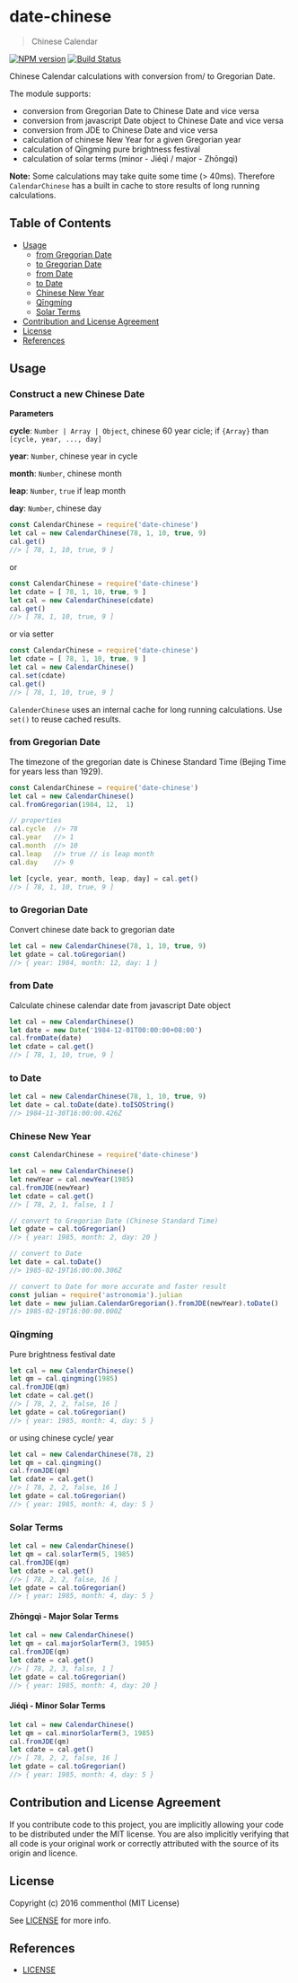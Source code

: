 # date-chinese

> Chinese Calendar

[![NPM version](https://badge.fury.io/js/date-chinese.svg)](https://www.npmjs.com/package/date-chinese/)
[![Build Status](https://secure.travis-ci.org/commenthol/date-chinese.svg?branch=master)](https://travis-ci.org/commenthol/date-chinese)

Chinese Calendar calculations with conversion from/ to Gregorian Date.

The module supports:

- conversion from Gregorian Date to Chinese Date and vice versa
- conversion from javascript Date object to Chinese Date and vice versa
- conversion from JDE to Chinese Date and vice versa
- calculation of chinese New Year for a given Gregorian year
- calculation of Qı̄ngmíng pure brightness festival
- calculation of solar terms (minor - Jiéqì / major - Zhōngqì)

**Note:** Some calculations may take quite some time (> 40ms). Therefore 
`CalendarChinese` has a built in cache to store results of long running 
calculations.


## Table of Contents

<!-- !toc (minlevel=2 omit="Table of Contents") -->

* [Usage](#usage)
  * [from Gregorian Date](#from-gregorian-date)
  * [to Gregorian Date](#to-gregorian-date)
  * [from Date](#from-date)
  * [to Date](#to-date)
  * [Chinese New Year](#chinese-new-year)
  * [Qı̄ngmíng](#qı̄ngmíng)
  * [Solar Terms](#solar-terms)
* [Contribution and License Agreement](#contribution-and-license-agreement)
* [License](#license)
* [References](#references)

<!-- toc! -->

## Usage

### Construct a new Chinese Date

**Parameters**

**cycle**: `Number | Array | Object`, chinese 60 year cicle; if `{Array}` than `[cycle, year, ..., day]`

**year**: `Number`, chinese year in cycle

**month**: `Number`, chinese month

**leap**: `Number`, `true` if leap month

**day**: `Number`, chinese day


```js
const CalendarChinese = require('date-chinese')
let cal = new CalendarChinese(78, 1, 10, true, 9)
cal.get()
//> [ 78, 1, 10, true, 9 ]
```

or

```js
const CalendarChinese = require('date-chinese')
let cdate = [ 78, 1, 10, true, 9 ]
let cal = new CalendarChinese(cdate)
cal.get()
//> [ 78, 1, 10, true, 9 ]
```

or via setter

```js
const CalendarChinese = require('date-chinese')
let cdate = [ 78, 1, 10, true, 9 ]
let cal = new CalendarChinese()
cal.set(cdate)
cal.get()
//> [ 78, 1, 10, true, 9 ]
```

`CalenderChinese` uses an internal cache for long running calculations.
Use `set()` to reuse cached results.


### from Gregorian Date

The timezone of the gregorian date is Chinese Standard Time (Bejing Time for years less than 1929).

```js
const CalendarChinese = require('date-chinese')
let cal = new CalendarChinese()
cal.fromGregorian(1984, 12,  1)

// properties
cal.cycle  //> 78
cal.year   //> 1
cal.month  //> 10
cal.leap   //> true // is leap month
cal.day    //> 9

let [cycle, year, month, leap, day] = cal.get()
//> [ 78, 1, 10, true, 9 ]
```

### to Gregorian Date

Convert chinese date back to gregorian date

```js
let cal = new CalendarChinese(78, 1, 10, true, 9)
let gdate = cal.toGregorian()
//> { year: 1984, month: 12, day: 1 }
```

### from Date

Calculate chinese calendar date from javascript Date object

```js
let cal = new CalendarChinese()
let date = new Date('1984-12-01T00:00:00+08:00')
cal.fromDate(date)
let cdate = cal.get()
//> [ 78, 1, 10, true, 9 ]
```

### to Date

```js
let cal = new CalendarChinese(78, 1, 10, true, 9)
let date = cal.toDate(date).toISOString()
//> 1984-11-30T16:00:00.426Z
```

### Chinese New Year

```js
const CalendarChinese = require('date-chinese')

let cal = new CalendarChinese()
let newYear = cal.newYear(1985)
cal.fromJDE(newYear)
let cdate = cal.get()
//> [ 78, 2, 1, false, 1 ]

// convert to Gregorian Date (Chinese Standard Time)
let gdate = cal.toGregorian()
//> { year: 1985, month: 2, day: 20 }

// convert to Date
let date = cal.toDate()
//> 1985-02-19T16:00:00.306Z

// convert to Date for more accurate and faster result
const julian = require('astronomia').julian
let date = new julian.CalendarGregorian().fromJDE(newYear).toDate()
//> 1985-02-19T16:00:00.000Z
```

### Qı̄ngmíng

Pure brightness festival date

```js
let cal = new CalendarChinese()
let qm = cal.qingming(1985)
cal.fromJDE(qm)
let cdate = cal.get()
//> [ 78, 2, 2, false, 16 ]
let gdate = cal.toGregorian()
//> { year: 1985, month: 4, day: 5 }
```

or using chinese cycle/ year

```js
let cal = new CalendarChinese(78, 2)
let qm = cal.qingming()
cal.fromJDE(qm)
let cdate = cal.get()
//> [ 78, 2, 2, false, 16 ]
let gdate = cal.toGregorian()
//> { year: 1985, month: 4, day: 5 }
```

### Solar Terms

```js
let cal = new CalendarChinese()
let qm = cal.solarTerm(5, 1985)
cal.fromJDE(qm)
let cdate = cal.get()
//> [ 78, 2, 2, false, 16 ]
let gdate = cal.toGregorian()
//> { year: 1985, month: 4, day: 5 }
```

#### Zhōngqì - Major Solar Terms

```js
let cal = new CalendarChinese()
let qm = cal.majorSolarTerm(3, 1985)
cal.fromJDE(qm)
let cdate = cal.get()
//> [ 78, 2, 3, false, 1 ]
let gdate = cal.toGregorian()
//> { year: 1985, month: 4, day: 20 }
```

#### Jiéqì - Minor Solar Terms

```js
let cal = new CalendarChinese()
let qm = cal.minorSolarTerm(3, 1985)
cal.fromJDE(qm)
let cdate = cal.get()
//> [ 78, 2, 2, false, 16 ]
let gdate = cal.toGregorian()
//> { year: 1985, month: 4, day: 5 }
```

## Contribution and License Agreement

If you contribute code to this project, you are implicitly allowing your
code to be distributed under the MIT license. You are also implicitly
verifying that all code is your original work or correctly attributed
with the source of its origin and licence.

## License

Copyright (c) 2016 commenthol (MIT License)

See [LICENSE][] for more info.

## References

<!-- !ref -->

* [LICENSE][LICENSE]

<!-- ref! -->

[LICENSE]: ./LICENSE
